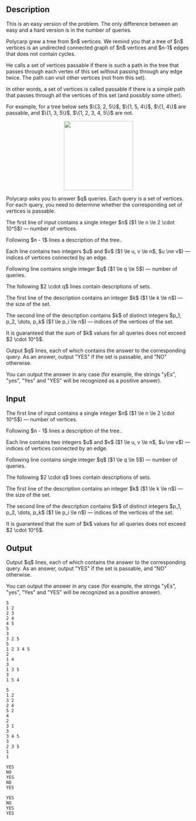 ## Description

<div><p><span class="tex-font-style-bf">This is an easy version of the problem. The only difference between an easy and a hard version is in the number of queries.</span></p><p>Polycarp grew a tree from $n$ vertices. We remind you that a tree of $n$ vertices is an undirected connected graph of $n$ vertices and $n-1$ edges that does not contain cycles.</p><p>He calls a set of vertices <span class="tex-font-style-it">passable</span> if there is such a path in the tree that passes through each vertex of this set without passing through any edge twice. The path can visit other vertices (not from this set).</p><p>In other words, a set of vertices is called <span class="tex-font-style-it">passable</span> if there is a simple path that passes through all the vertices of this set (and possibly some other).</p><p>For example, for a tree below sets $\{3, 2, 5\}$, $\{1, 5, 4\}$, $\{1, 4\}$ are <span class="tex-font-style-it">passable</span>, and $\{1, 3, 5\}$, $\{1, 2, 3, 4, 5\}$ are not.</p><center> <img class="tex-graphics" src="file://7t7WzQg1.png" style="max-width: 100.0%;max-height: 100.0%;" width="189px"> </center><p>Polycarp asks you to answer $q$ queries. Each query is a set of vertices. For each query, you need to determine whether the corresponding set of vertices is <span class="tex-font-style-bf">passable</span>.</p></div><div class="input-specification"><p>The first line of input contains a single integer $n$ ($1 \le n \le 2 \cdot 10^5$) — number of vertices.</p><p>Following $n - 1$ lines a description of the tree..</p><p>Each line contains two integers $u$ and $v$ ($1 \le u, v \le n$, $u \ne v$) — indices of vertices connected by an edge.</p><p>Following line contains single integer $q$ ($1 \le q \le 5$)&nbsp;— number of queries.</p><p>The following $2 \cdot q$ lines contain descriptions of sets.</p><p>The first line of the description contains an integer $k$ ($1 \le k \le n$) — the size of the set.</p><p>The second line of the description contains $k$ of distinct integers $p_1, p_2, \dots, p_k$ ($1 \le p_i \le n$) — indices of the vertices of the set.</p><p>It is guaranteed that the sum of $k$ values for all queries does not exceed $2 \cdot 10^5$.</p></div><div class="output-specification"><p>Output $q$ lines, each of which contains the answer to the corresponding query. As an answer, output "<span class="tex-font-style-tt">YES</span>" if the set is <span class="tex-font-style-bf">passable</span>, and "<span class="tex-font-style-tt">NO</span>" otherwise.</p><p>You can output the answer in any case (for example, the strings "<span class="tex-font-style-tt">yEs</span>", "<span class="tex-font-style-tt">yes</span>", "<span class="tex-font-style-tt">Yes</span>" and "<span class="tex-font-style-tt">YES</span>" will be recognized as a positive answer).</p></div>

## Input

<p>The first line of input contains a single integer $n$ ($1 \le n \le 2 \cdot 10^5$) — number of vertices.</p><p>Following $n - 1$ lines a description of the tree..</p><p>Each line contains two integers $u$ and $v$ ($1 \le u, v \le n$, $u \ne v$) — indices of vertices connected by an edge.</p><p>Following line contains single integer $q$ ($1 \le q \le 5$)&nbsp;— number of queries.</p><p>The following $2 \cdot q$ lines contain descriptions of sets.</p><p>The first line of the description contains an integer $k$ ($1 \le k \le n$) — the size of the set.</p><p>The second line of the description contains $k$ of distinct integers $p_1, p_2, \dots, p_k$ ($1 \le p_i \le n$) — indices of the vertices of the set.</p><p>It is guaranteed that the sum of $k$ values for all queries does not exceed $2 \cdot 10^5$.</p>

## Output

<p>Output $q$ lines, each of which contains the answer to the corresponding query. As an answer, output "<span class="tex-font-style-tt">YES</span>" if the set is <span class="tex-font-style-bf">passable</span>, and "<span class="tex-font-style-tt">NO</span>" otherwise.</p><p>You can output the answer in any case (for example, the strings "<span class="tex-font-style-tt">yEs</span>", "<span class="tex-font-style-tt">yes</span>", "<span class="tex-font-style-tt">Yes</span>" and "<span class="tex-font-style-tt">YES</span>" will be recognized as a positive answer).</p>





```input1
5
1 2
2 3
2 4
4 5
5
3
3 2 5
5
1 2 3 4 5
2
1 4
3
1 3 5
3
1 5 4
```




```input2
5
1 2
3 2
2 4
5 2
4
2
3 1
3
3 4 5
3
2 3 5
1
1
```




```output1
YES
NO
YES
NO
YES
```




```output2
YES
NO
YES
YES
```


